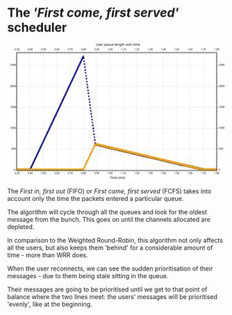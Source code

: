 # The *'First come, first served'* scheduler

![FIFO](./fifo_4_base.svg)

The *First in, first out* (FIFO) or *First come, first served* (FCFS) takes into account only the time the packets entered a particular queue.

The algorithm will cycle through all the queues and look for the oldest message from the bunch. This goes on until the channels allocated are depleted.

In comparison to the Weighted Round-Robin, this algorithm not only affects all the users, but also keeps them 'behind' for a considerable amount of time - more than WRR does.

When the user reconnects, we can see the sudden prioritisation of their messages - due to them being stale sitting in the queue.

Their messages are going to be prioritised until we get to that point of balance where the two lines meet: the users' messages will be prioritised 'evenly', like at the beginning.
